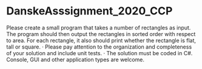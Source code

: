 # DanskeAsssignment_2020_CCP

Please create a small program that takes a number of rectangles as input. The program should then output the rectangles in sorted order with respect to area. For each rectangle, it also should print whether the rectangle is flat, tall or square.
· Please pay attention to the organization and completeness of your solution and include unit tests.
· The solution must be coded in C#. Console, GUI and other application types are welcome.

